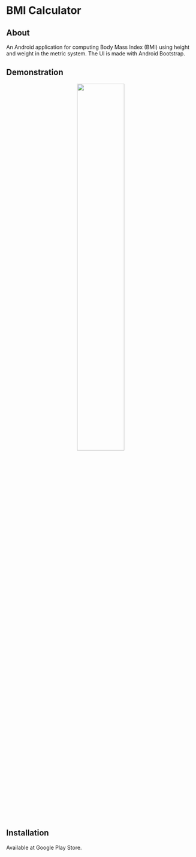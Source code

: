 # BMI Calculator

## About
An Android application for computing Body Mass Index (BMI) using height and weight in the metric system. The UI is made with Android Bootstrap.

## Demonstration
<p align="center">
<img width=50% src="https://i.imgur.com/tRcPzRo.png">
</p>

## Installation
Available at Google Play Store.
